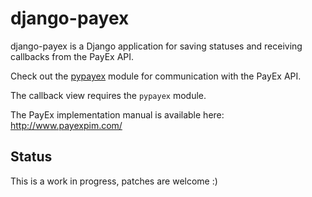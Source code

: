 # django-payex

django-payex is a Django application for saving statuses and receiving 
callbacks from the PayEx API. 

Check out the [pypayex](https://github.com/funkbit/pypayex) module for 
communication with the PayEx API.

The callback view requires the `pypayex` module.

The PayEx implementation manual is available here:
http://www.payexpim.com/

## Status

This is a work in progress, patches are welcome :)
